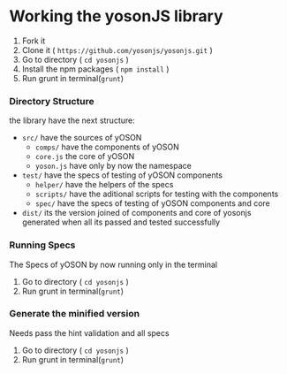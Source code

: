 # Working the yosonJS library
1. Fork it
1. Clone it ( `https://github.com/yosonjs/yosonjs.git` )
1. Go to directory ( `cd yosonjs` )
1. Install the npm packages ( `npm install` )
1. Run grunt in terminal(`grunt`)

### Directory Structure
the library have the next structure:
* `src/` have the sources of yOSON
    * `comps/` have the components of yOSON
    * `core.js` the core of yOSON
    * `yoson.js` have only by now the namespace
* `test/` have the specs of testing of yOSON components
    * `helper/` have the helpers of the specs
    * `scripts/` have the aditional scripts for testing with the components
    * `spec/` have the specs of testing of yOSON components and core
* `dist/` its the version joined of components and core of yosonjs generated when all its passed and tested successfully

### Running Specs
The Specs of yOSON by now running only in the terminal

1. Go to directory ( `cd yosonjs` )
1. Run grunt in terminal(`grunt`)

### Generate the minified version
Needs pass the hint validation and all specs

1. Go to directory ( `cd yosonjs` )
1. Run grunt in terminal(`grunt`)
